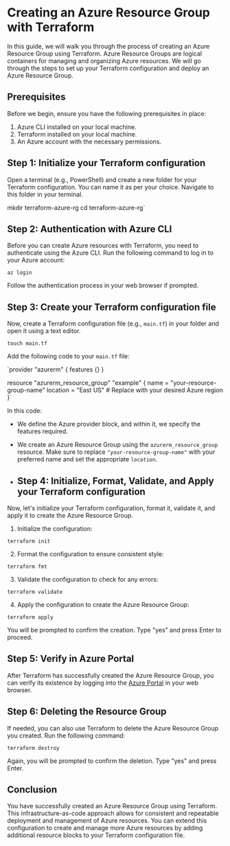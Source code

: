 # Creating an Azure Resource Group with Terraform

In this guide, we will walk you through the process of creating an Azure Resource Group using Terraform. Azure Resource Groups are logical containers for managing and organizing Azure resources. We will go through the steps to set up your Terraform configuration and deploy an Azure Resource Group.

## Prerequisites

Before we begin, ensure you have the following prerequisites in place:

1. Azure CLI installed on your local machine.
2. Terraform installed on your local machine.
3. An Azure account with the necessary permissions.

## Step 1: Initialize your Terraform configuration

Open a terminal (e.g., PowerShell) and create a new folder for your Terraform configuration. You can name it as per your choice. Navigate to this folder in your terminal.

mkdir terraform-azure-rg
cd terraform-azure-rg` 

## Step 2: Authentication with Azure CLI

Before you can create Azure resources with Terraform, you need to authenticate using the Azure CLI. Run the following command to log in to your Azure account:

`az login` 

Follow the authentication process in your web browser if prompted.

## Step 3: Create your Terraform configuration file

Now, create a Terraform configuration file (e.g., `main.tf`) in your folder and open it using a text editor.

`touch main.tf` 

Add the following code to your `main.tf` file:

`provider "azurerm" {
  features {}
}

resource "azurerm_resource_group" "example" {
  name     = "your-resource-group-name"
  location = "East US" # Replace with your desired Azure region
}` 

In this code:

-   We define the Azure provider block, and within it, we specify the features required.
-   We create an Azure Resource Group using the `azurerm_resource_group` resource. Make sure to replace `"your-resource-group-name"` with your preferred name and set the appropriate `location`.

-   ## Step 4: Initialize, Format, Validate, and Apply your Terraform configuration

Now, let's initialize your Terraform configuration, format it, validate it, and apply it to create the Azure Resource Group.

1.  Initialize the configuration:

`terraform init` 

2.  Format the configuration to ensure consistent style:

`terraform fmt` 

3.  Validate the configuration to check for any errors:

`terraform validate` 

4.  Apply the configuration to create the Azure Resource Group:

`terraform apply` 

You will be prompted to confirm the creation. Type "yes" and press Enter to proceed.

## Step 5: Verify in Azure Portal

After Terraform has successfully created the Azure Resource Group, you can verify its existence by logging into the [Azure Portal](https://portal.azure.com/) in your web browser.

## Step 6: Deleting the Resource Group

If needed, you can also use Terraform to delete the Azure Resource Group you created. Run the following command:

`terraform destroy` 

Again, you will be prompted to confirm the deletion. Type "yes" and press Enter.

## Conclusion

You have successfully created an Azure Resource Group using Terraform. This infrastructure-as-code approach allows for consistent and repeatable deployment and management of Azure resources. You can extend this configuration to create and manage more Azure resources by adding additional resource blocks to your Terraform configuration file.
